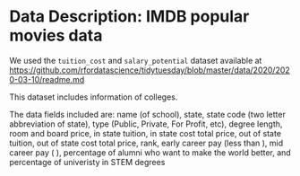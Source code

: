 # Data Description: IMDB popular movies data

We used the `tuition_cost` and `salary_potential` dataset available at 
https://github.com/rfordatascience/tidytuesday/blob/master/data/2020/2020-03-10/readme.md

This dataset includes information of colleges. 

The data fields included are: name (of school), state, state code (two letter abbreviation of state), type (Public, Private, For Profit, etc), degree length, room and board price, in state tuition, in state cost total price, out of state tuition, out of state cost total price, rank, early career pay (less than ), mid career pay ( ), percentage of alumni who want to make the world better, and percentage of univeristy in STEM degrees  
